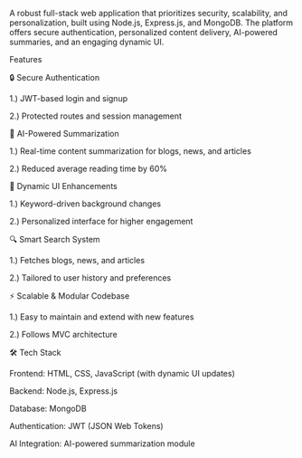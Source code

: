 A robust full-stack web application that prioritizes security, scalability, and personalization, built using Node.js, Express.js, and MongoDB. The platform offers secure authentication, personalized content delivery, AI-powered summaries, and an engaging dynamic UI.

Features

🔒 Secure Authentication

1.) JWT-based login and signup

2.) Protected routes and session management

🧠 AI-Powered Summarization

1.) Real-time content summarization for blogs, news, and articles

2.) Reduced average reading time by 60%

🎨 Dynamic UI Enhancements

1.) Keyword-driven background changes

2.) Personalized interface for higher engagement

🔍 Smart Search System

1.) Fetches blogs, news, and articles

2.) Tailored to user history and preferences

⚡ Scalable & Modular Codebase

1.) Easy to maintain and extend with new features

2.) Follows MVC architecture

🛠️ Tech Stack

Frontend: HTML, CSS, JavaScript (with dynamic UI updates)

Backend: Node.js, Express.js

Database: MongoDB

Authentication: JWT (JSON Web Tokens)

AI Integration: AI-powered summarization module
